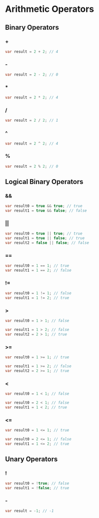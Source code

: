 # Arithmetic Operators

## Binary Operators

### +

```java
var result = 2 + 2; // 4
```

### -

```java
var result = 2 - 2; // 0
```

### *
```java
var result = 2 * 2; // 4
```

### /
```java
var result = 2 / 2; // 1
```

### ^
```java
var result = 2 ^ 2; // 4
```

### %
```java
var result = 2 % 2; // 0
```

## Logical Binary Operators

### &&
```java
var result0 = true && true; // true
var result1 = true && false; // false
```

### ||
```java
var result0 = true || true; // true
var result1 = true || false; // true
var result2 = false || false; // false
```

### ==
```java
var result0 = 1 == 1; // true
var result1 = 1 == 2; // false
```

### !=
```java
var result0 = 1 != 1; // false
var result1 = 1 != 2; // true
```

### >
```java
var result0 = 1 > 1; // false

var result1 = 1 > 2; // false
var result2 = 2 > 1; // true
```

### >=
```java
var result0 = 1 >= 1; // true

var result1 = 1 >= 2; // false
var result2 = 2 >= 1; // true
```

### <
```java
var result0 = 1 < 1; // false

var result0 = 2 < 1; // false
var result1 = 1 < 2; // true
```

### <=
```java
var result0 = 1 <= 1; // true

var result0 = 2 <= 1; // false
var result1 = 1 <= 2; // true
```

## Unary Operators

### !
```java
var result0 = !true; // false
var result1 = !false; // true
```

### -
```java
var result = -1; // -1
```